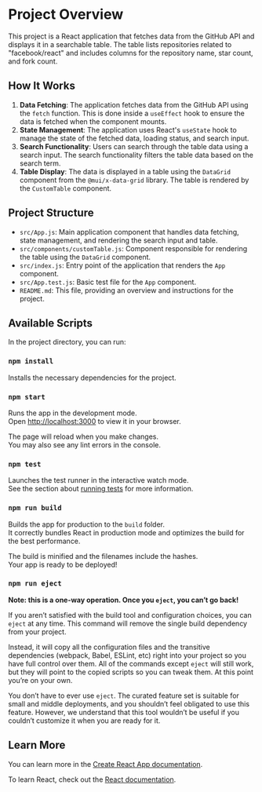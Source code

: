 # Project Overview

This project is a React application that fetches data from the GitHub API and displays it in a searchable table. The table lists repositories related to "facebook/react" and includes columns for the repository name, star count, and fork count.

## How It Works

1. **Data Fetching**: The application fetches data from the GitHub API using the `fetch` function. This is done inside a `useEffect` hook to ensure the data is fetched when the component mounts.
2. **State Management**: The application uses React's `useState` hook to manage the state of the fetched data, loading status, and search input.
3. **Search Functionality**: Users can search through the table data using a search input. The search functionality filters the table data based on the search term.
4. **Table Display**: The data is displayed in a table using the `DataGrid` component from the `@mui/x-data-grid` library. The table is rendered by the `CustomTable` component.

## Project Structure

- `src/App.js`: Main application component that handles data fetching, state management, and rendering the search input and table.
- `src/components/customTable.js`: Component responsible for rendering the table using the `DataGrid` component.
- `src/index.js`: Entry point of the application that renders the `App` component.
- `src/App.test.js`: Basic test file for the `App` component.
- `README.md`: This file, providing an overview and instructions for the project.

## Available Scripts

In the project directory, you can run:

### `npm install`

Installs the necessary dependencies for the project.

### `npm start`

Runs the app in the development mode.\
Open [http://localhost:3000](http://localhost:3000) to view it in your browser.

The page will reload when you make changes.\
You may also see any lint errors in the console.

### `npm test`

Launches the test runner in the interactive watch mode.\
See the section about [running tests](https://facebook.github.io/create-react-app/docs/running-tests) for more information.

### `npm run build`

Builds the app for production to the `build` folder.\
It correctly bundles React in production mode and optimizes the build for the best performance.

The build is minified and the filenames include the hashes.\
Your app is ready to be deployed!

### `npm run eject`

**Note: this is a one-way operation. Once you `eject`, you can’t go back!**

If you aren’t satisfied with the build tool and configuration choices, you can `eject` at any time. This command will remove the single build dependency from your project.

Instead, it will copy all the configuration files and the transitive dependencies (webpack, Babel, ESLint, etc) right into your project so you have full control over them. All of the commands except `eject` will still work, but they will point to the copied scripts so you can tweak them. At this point you’re on your own.

You don’t have to ever use `eject`. The curated feature set is suitable for small and middle deployments, and you shouldn’t feel obligated to use this feature. However, we understand that this tool wouldn’t be useful if you couldn’t customize it when you are ready for it.

## Learn More

You can learn more in the [Create React App documentation](https://facebook.github.io/create-react-app/docs/getting-started).

To learn React, check out the [React documentation](https://reactjs.org/).